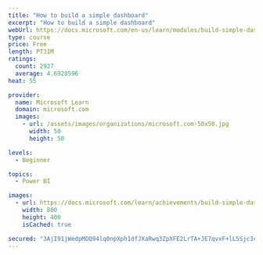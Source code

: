 ```yaml
---
title: "How to build a simple dashboard"
excerpt: "How to build a simple dashboard"
webUrl: https://docs.microsoft.com/en-us/learn/modules/build-simple-dashboard/
type: course
price: Free
length: PT31M
ratings:
  count: 2927
  average: 4.6928596
heat: 55

provider:
  name: Microsoft Learn
  domain: microsoft.com
  images:
    - url: /assets/images/organizations/microsoft.com-50x50.jpg
      width: 50
      height: 50

levels:
  - Beginner

topics:
  - Power BI

images:
  - url: https://docs.microsoft.com/learn/achievements/build-simple-dashboard-social.png
    width: 800
    height: 400
    isCached: true

secured: "3AjI91jWedpMOQ94lq0npXph1dfJXaRwq3ZpXFE2LrTA+JE7qvxF+lL5Sjc3c7TZlOQIVoijq2mg4atQrdV4bz+yvAR+EaC3JI1ohBttbdvaTH7hpbipAqfHZlyrjDY2M24po9cYGjxmNvJaAZaB/z6KbsrBgLxxqSAicNQ1AKz7rnfB2lG3tjTZZbGTgUseuPUzZS6WqSM97BpvyiAeL891iHfuyNZ7lamO5REVHxzIqjZi54H6ER9/Iv86S8pcXiZhNlaufNGiN92Nr9nzBZTec388aIO+Uz6Yci2fJ9VQsO2y7HSlIA2CjGK79svSNDizxfCGaS/REfHz7s+FZYUlhUumhcX433zEsbqiNTCP9fiQi3HB9sn0QiNgmm6Puh1qw6B2OV9uG1vTdqO4FVC45KeU1AS1IxYxNi2+j7I=;+ipW85cF5SObq1h8e2A4Cg=="
---
```


